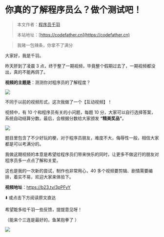 # 你真的了解程序员么？做个测试吧！

> 本文作者：[程序员千羽](https://yuyuanweb.feishu.cn/wiki/Abldw5WkjidySxkKxU2cQdAtnah)
>
> 本站地址：[https://codefather.cn](https://codefather.cn)


> 我赌一包辣条，你拿不了满分

大家好，我是千羽。

昨天肝到了凌晨 3 点，终于整了一期视频，毕竟整个假期过去了，一期视频都没出，真的不能再鸽了。

**视频的主题是**：测测你对程序员的了解程度？

![](https://pic.yupi.icu/5563/202311081422828.png)

不同于以前的视频形式，这次我做了一个【互动视频】！

视频中，有 10 个和程序员有关的小问题，每题 10 分，大家可以自行选择答案，系统自动结算分数。最后，会根据分数给大家颁发 **“精美奖品”**。

![](https://pic.yupi.icu/5563/202311081422726.png)

题目里包含了不少好玩的梗，对于程序员朋友，难度不大，侮辱性一般，相信大家都是可以考满分的。

我做这期视频的本意是希望给程序员们带来快乐的同时，让更多不做这行的朋友对程序员多一点点了解和关爱。

这也是我的一次新的尝试，制作也非常用心，40 多个视频要剪辑、剧情需要编排，着实不易，欢迎大家来体验下。

**视频地址**：https://b23.tv/3pPFyY

⬇️ 或点击下方阅读原文直达

希望能多给千羽一些反馈，提提意见呀！

（能来个三连是最好的，鱼某抱拳了 ）

![](https://pic.yupi.icu/5563/202311081422636.jpeg)